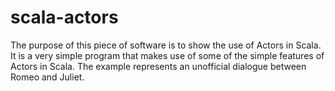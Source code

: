 scala-actors
============

The purpose of this piece of software is to show the use of Actors in Scala. It is a very simple program that makes use of some of the simple features of Actors in Scala. The example represents an unofficial dialogue between Romeo and Juliet.